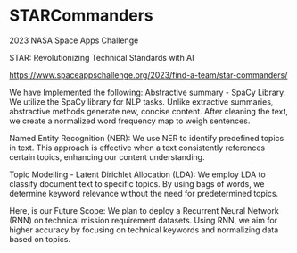 # STARCommanders
2023 NASA Space Apps Challenge

STAR: Revolutionizing Technical Standards with AI

https://www.spaceappschallenge.org/2023/find-a-team/star-commanders/

We have Implemented the following:
Abstractive summary - SpaCy Library:
We utilize the SpaCy library for NLP tasks. Unlike extractive summaries, abstractive methods generate new, concise content. After cleaning the text, we create a normalized word frequency map to weigh sentences.

Named Entity Recognition (NER):
We use NER to identify predefined topics in text. This approach is effective when a text consistently references certain topics, enhancing our content understanding.

Topic Modelling - Latent Dirichlet Allocation (LDA):
We employ LDA to classify document text to specific topics. By using bags of words, we determine keyword relevance without the need for predetermined topics.

Here, is our Future Scope:
We plan to deploy a Recurrent Neural Network (RNN) on technical mission requirement datasets. Using RNN, we aim for higher accuracy by focusing on technical keywords and normalizing data based on topics.
